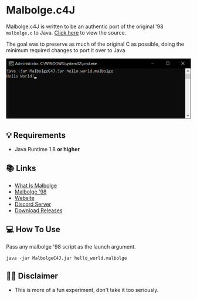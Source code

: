 # Malbolge.c4J
Malbolge.c4J is written to be an authentic port of the original '98 `malbolge.c` to Java. [Click here](https://github.com/Konloch/Mabolge.c4J/blob/main/src/com/konloch/malbolge/MalbolgeC4J.java) to view the source. 

The goal was to preserve as much of the original C as possible, doing the minimum required changes to port it over to Java.

![A screenshot of Malbolge.c4J](.github/screenshot.png "Screenshot")

## 💡 Requirements
+ Java Runtime 1.8 **or higher**

## 📚 Links
* [What Is Malbolge](https://en.wikipedia.org/wiki/Malbolge)
* [Malbolge '98](http://www.lscheffer.com/malbolge_interp.html)
* [Website](https://konloch.com/Malbolge.c4J/)
* [Discord Server](https://discord.gg/aexsYpfMEf)
* [Download Releases](https://github.com/Konloch/Malbolge.c4J/releases)

## 💻 How To Use
Pass any malbolge '98 script as the launch argument.
```
java -jar MalbolgeC4J.jar hello_world.malbolge
```

## 👨‍💻 Disclaimer
+ This is more of a fun experiment, don't take it too seriously.
